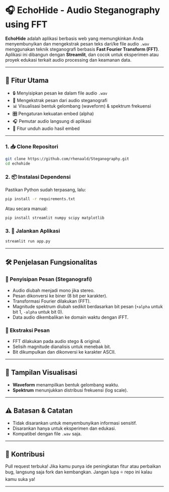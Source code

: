 # 🎧 EchoHide - Audio Steganography using FFT

**EchoHide** adalah aplikasi berbasis web yang memungkinkan Anda menyembunyikan dan mengekstrak pesan teks dari/ke file audio `.wav` menggunakan teknik steganografi berbasis **Fast Fourier Transform (FFT)**. Aplikasi ini dibangun dengan **Streamlit**, dan cocok untuk eksperimen atau proyek edukasi terkait audio processing dan keamanan data.

---

## 📌 Fitur Utama

- 🔒 Menyisipkan pesan ke dalam file audio `.wav`
- 🧠 Mengekstrak pesan dari audio steganografi
- 📊 Visualisasi bentuk gelombang (waveform) & spektrum frekuensi
- 🎛️ Pengaturan kekuatan embed (alpha)
- 🎧 Pemutar audio langsung di aplikasi
- 💾 Fitur unduh audio hasil embed

---

### 1. 📥 Clone Repositori

```bash
git clone https://github.com/rhenaald/Steganography.git
cd echohide
```

### 2. 📦 Instalasi Dependensi

Pastikan Python sudah terpasang, lalu:

```bash
pip install -r requirements.txt
```

Atau secara manual:

```bash
pip install streamlit numpy scipy matplotlib
```

### 3. 🚀 Jalankan Aplikasi

```bash
streamlit run app.py
```

---

## 🛠️ Penjelasan Fungsionalitas

### 🔸 Penyisipan Pesan (Steganografi)
- Audio diubah menjadi mono jika stereo.
- Pesan dikonversi ke biner (8 bit per karakter).
- Transformasi Fourier dilakukan (FFT).
- Magnitude spektrum diubah sedikit berdasarkan bit pesan (`+alpha` untuk bit 1, `-alpha` untuk bit 0).
- Data audio dikembalikan ke domain waktu dengan iFFT.

### 🔸 Ekstraksi Pesan
- FFT dilakukan pada audio stego & original.
- Selisih magnitude dianalisis untuk menebak bit.
- Bit dikumpulkan dan dikonversi ke karakter ASCII.

---

## 🎨 Tampilan Visualisasi
- **Waveform** menampilkan bentuk gelombang waktu.
- **Spektrum** menunjukkan distribusi frekuensi (log scale).

---

## ⚠️ Batasan & Catatan

- Tidak disarankan untuk menyembunyikan informasi sensitif.
- Disarankan hanya untuk eksperimen dan edukasi.
- Kompatibel dengan file `.wav` saja.

---

## 🙋 Kontribusi

Pull request terbuka! Jika kamu punya ide peningkatan fitur atau perbaikan bug, langsung saja fork dan kembangkan. Jangan lupa ⭐ repo ini kalau kamu suka ya!

---